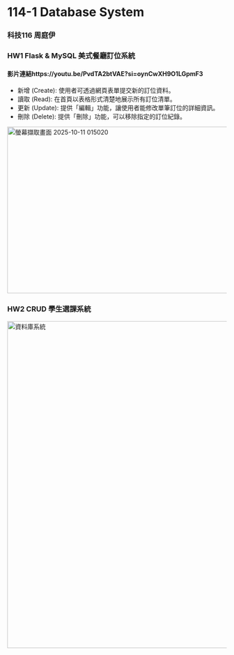 # 114-1 Database System
### 科技116 周庭伊
### HW1 Flask & MySQL 美式餐廳訂位系統
#### 影片連結https://youtu.be/PvdTA2btVAE?si=oynCwXH9O1LGpmF3
* 新增 (Create): 使用者可透過網頁表單提交新的訂位資料。
* 讀取 (Read): 在首頁以表格形式清楚地展示所有訂位清單。
* 更新 (Update): 提供「編輯」功能，讓使用者能修改單筆訂位的詳細資訊。
* 刪除 (Delete): 提供「刪除」功能，可以移除指定的訂位紀錄。
<img width="749" height="382" alt="螢幕擷取畫面 2025-10-11 015020" src="https://github.com/user-attachments/assets/0bf27d57-bb7e-45c5-ab30-0ead2c855f59" />

### HW2 CRUD 學生選課系統
<img width="750" height="750" alt="資料庫系統" src="https://github.com/user-attachments/assets/9e09bb4e-3807-4fec-b212-c7f3cd63d39b" />


